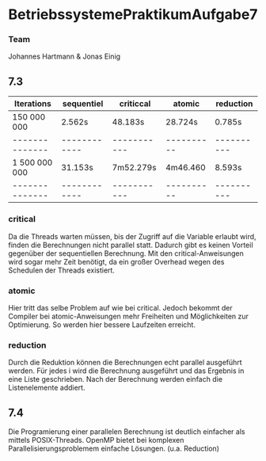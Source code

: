 # BetriebssystemePraktikumAufgabe7
### Team
Johannes Hartmann & Jonas Einig


## 7.3

| Iterations   | sequentiel | criticcal | atomic   | reduction|
|--------------|------------|-----------|----------|----------|
| 150 000 000  | 2.562s     | 48.183s   | 28.724s  | 0.785s   |
|--------------|------------|-----------|----------|----------|
|1 500 000 000 | 31.153s    | 7m52.279s | 4m46.460 | 8.593s   |
|--------------|------------|-----------|----------|----------|




### critical
Da die Threads warten müssen, bis der Zugriff auf die Variable erlaubt wird, finden die Berechnungen nicht parallel statt. Dadurch gibt es keinen Vorteil gegenüber der sequentiellen Berechnung. Mit den critical-Anweisungen wird sogar mehr Zeit benötigt, da ein großer Overhead wegen des Schedulen der Threads existiert.

### atomic
Hier tritt das selbe Problem auf wie bei critical. Jedoch bekommt der Compiler bei atomic-Anweisungen mehr Freiheiten und Möglichkeiten zur Optimierung. So werden hier bessere Laufzeiten erreicht.

### reduction
Durch die Reduktion können die Berechnungen echt parallel ausgeführt werden.
Für jedes i wird die Berechnung ausgeführt und das Ergebnis in eine Liste geschrieben. Nach der Berechnung werden einfach die Listenelemente addiert.

## 7.4
Die Programierung einer parallelen Berechnung ist deutlich einfacher als mittels POSIX-Threads.
OpenMP bietet bei komplexen Parallelisierungsproblemem einfache Lösungen. (u.a. Reduction)
